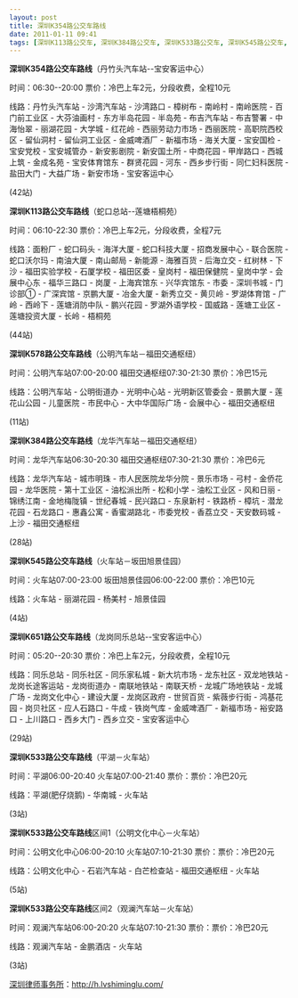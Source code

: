 ```yaml
---
layout: post
title: 深圳K354路公交车路线
date: 2011-01-11 09:41
tags: [深圳K113路公交车, 深圳K384路公交车, 深圳K533路公交车, 深圳K545路公交车, 深圳K578路公交车, 深圳K651路公交车, 深圳分类信息网站, 深圳市公交]
---
```

<strong>深圳K354路公交车路线</strong>（丹竹头汽车站--宝安客运中心）

时间：06:30--20:00 票价：冷巴上车2元，分段收费，全程10元

线路：丹竹头汽车站 - 沙湾汽车站 - 沙湾路口 - 樟树布 - 南岭村 - 南岭医院 - 百门前工业区 - 大芬油画村 - 东方半岛花园 - 半岛苑 - 布吉汽车站 - 布吉警署 - 中海怡翠 - 丽湖花园 - 大学城 - 红花岭 - 西丽劳动力市场 - 西丽医院 - 高职院西校区 - 留仙洞村 - 留仙洞工业区 - 金威啤酒厂 - 新福市场 - 海关大厦 - 宝安国检 - 宝安党校 - 宝安城管办 - 新安影剧院 - 新安国土所 - 中商花园 - 甲岸路口 - 西城上筑 - 金成名苑 - 宝安体育馆东 - 群贤花园 - 河东 - 西乡步行街 - 同仁妇科医院 - 盐田大门 - 大益广场 - 新安市场 - 宝安客运中心

(42站)

<strong>深圳K113路公交车路线</strong>（蛇口总站--莲塘梧桐苑）

时间：06:10-22:30 票价：冷巴上车2元，分段收费，全程7元

线路：面粉厂 - 蛇口码头 - 海洋大厦 - 蛇口科技大厦 - 招商发展中心 - 联合医院 - 蛇口沃尔玛 - 南油大厦 - 南山邮局 - 新能源 - 海雅百货 - 后海立交 - 红树林 - 下沙 - 福田实验学校 - 石厦学校 - 福田区委 - 皇岗村 - 福田保健院 - 皇岗中学 - 会展中心东 - 福华三路口 - 岗厦 - 上海宾馆东 - 兴华宾馆东 - 市委 - 深圳书城 - 门诊部① - 广深宾馆 - 京鹏大厦 - 冶金大厦 - 新秀立交 - 黄贝岭 - 罗湖体育馆 - 广岭 - 西岭下 - 莲塘消防中队 - 鹏兴花园 - 罗湖外语学校 - 国威路 - 莲塘工业区 - 莲塘投资大厦 - 长岭 - 梧桐苑

(44站)

<strong>深圳K578路公交车路线</strong>（公明汽车站－福田交通枢纽）

时间：公明汽车站07:00-20:00 福田交通枢纽07:30-21:30 票价：冷巴15元

线路：公明汽车站 - 公明街道办 - 光明中心站 - 光明新区管委会 - 景鹏大厦 - 莲花山公园 - 儿童医院 - 市民中心 - 大中华国际广场 - 会展中心 - 福田交通枢纽

(11站)

<strong>深圳K384路公交车路线</strong>（龙华汽车站－福田交通枢纽）

时间：龙华汽车站06:30-20:30 福田交通枢纽07:30-21:30 票价：冷巴6元

线路：龙华汽车站 - 城市明珠 - 市人民医院龙华分院 - 景乐市场 - 弓村 - 金侨花园 - 龙华医院 - 第十工业区 - 油松派出所 - 松和小学 - 油松工业区 - 风和日丽 - 锦绣江南 - 金地梅陇镇 - 世纪春城 - 民兴路口 - 东泉新村 - 铁路桥 - 樟坑 - 潜龙花园 - 石龙路口 - 惠鑫公寓 - 香蜜湖路北 - 市委党校 - 香荔立交 - 天安数码城 - 上沙 - 福田交通枢纽

(28站)

<strong>深圳K545路公交车路线</strong>（火车站－坂田旭景佳园）

时间：火车站07:00-23:00 坂田旭景佳园06:00-22:00 票价：冷巴10元

线路：火车站 - 丽湖花园 - 杨美村 - 旭景佳园

(4站)

<strong>深圳K651路公交车路线</strong>（龙岗同乐总站--宝安客运中心）

时间：05:20--20:30 票价：冷巴上车2元，分段收费，全程10元

线路：同乐总站 - 同乐社区 - 同乐家私城 - 新大坑市场 - 龙东社区 - 双龙地铁站 - 龙岗长途客运站 - 龙岗街道办 - 南联地铁站 - 南联天桥 - 龙城广场地铁站 - 龙城广场 - 龙岗文化中心 - 建设大厦 - 龙岗区政府 - 世贸百货 - 紫薇步行街 - 鸿基花园 - 岗贝社区 - 应人石路口 - 牛成 - 铁岗气库 - 金威啤酒厂 - 新福市场 - 裕安路口 - 上川路口 - 西乡大门 - 西乡立交 - 宝安客运中心

(29站)

<strong>深圳K533路公交车路线</strong>（平湖－火车站）

时间：平湖06:00-20:40 火车站07:00-21:40 票价：票价：冷巴20元

线路：平湖(肥仔烧鹅) - 华南城 - 火车站

(3站)

<strong>深圳K533路公交车路线</strong>区间1（公明文化中心－火车站）

时间：公明文化中心06:00-20:10 火车站07:10-21:30 票价：票价：冷巴20元

线路：公明文化中心 - 石岩汽车站 - 白芒检查站 - 福田交通枢纽 - 火车站

(5站)

<strong>深圳K533路公交车路线</strong>区间2（观澜汽车站－火车站）

时间：观澜汽车站06:00-20:20 火车站07:10-21:30 票价：票价：冷巴20元

线路：观澜汽车站 - 金鹏酒店 - 火车站

(3站)

<a href="http://h.lvshiminglu.com/">深圳律师事务所</a>：<a href="http://h.lvshiminglu.com/">http://h.lvshiminglu.com/</a>

